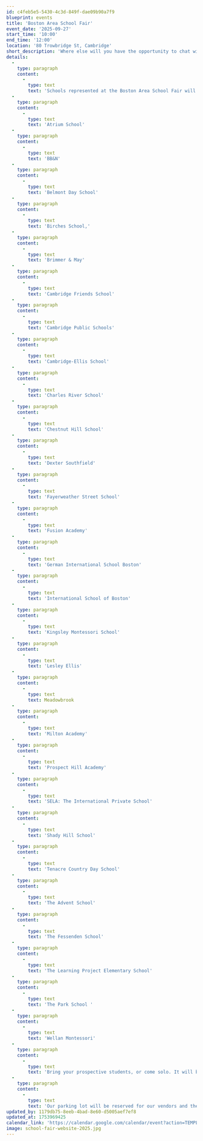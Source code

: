 ```yaml
---
id: c4feb5e5-5430-4c3d-849f-dae09b90a7f9
blueprint: events
title: 'Boston Area School Fair'
event_date: '2025-09-27'
start_time: '10:00'
end_time: '12:00'
location: '80 Trowbridge St, Cambridge'
short_description: 'Where else will you have the opportunity to chat with admissions representatives from over 25 Boston area preK through 12th grade independent and public schools all in one place? On Saturday, September 27th from 10am to 12pm, Cambridge-Ellis is the place you’ll want to be! Come see what makes each school unique, have all your questions answered, and head home with loads of information and some pretty awesome swag to boot!'
details:
  -
    type: paragraph
    content:
      -
        type: text
        text: 'Schools represented at the Boston Area School Fair will include: '
  -
    type: paragraph
    content:
      -
        type: text
        text: 'Atrium School'
  -
    type: paragraph
    content:
      -
        type: text
        text: 'BB&N'
  -
    type: paragraph
    content:
      -
        type: text
        text: 'Belmont Day School'
  -
    type: paragraph
    content:
      -
        type: text
        text: 'Birches School,'
  -
    type: paragraph
    content:
      -
        type: text
        text: 'Brimmer & May'
  -
    type: paragraph
    content:
      -
        type: text
        text: 'Cambridge Friends School'
  -
    type: paragraph
    content:
      -
        type: text
        text: 'Cambridge Public Schools'
  -
    type: paragraph
    content:
      -
        type: text
        text: 'Cambridge-Ellis School'
  -
    type: paragraph
    content:
      -
        type: text
        text: 'Charles River School'
  -
    type: paragraph
    content:
      -
        type: text
        text: 'Chestnut Hill School'
  -
    type: paragraph
    content:
      -
        type: text
        text: 'Dexter Southfield'
  -
    type: paragraph
    content:
      -
        type: text
        text: 'Fayerweather Street School'
  -
    type: paragraph
    content:
      -
        type: text
        text: 'Fusion Academy'
  -
    type: paragraph
    content:
      -
        type: text
        text: 'German International School Boston'
  -
    type: paragraph
    content:
      -
        type: text
        text: 'International School of Boston'
  -
    type: paragraph
    content:
      -
        type: text
        text: 'Kingsley Montessori School'
  -
    type: paragraph
    content:
      -
        type: text
        text: 'Lesley Ellis'
  -
    type: paragraph
    content:
      -
        type: text
        text: Meadowbrook
  -
    type: paragraph
    content:
      -
        type: text
        text: 'Milton Academy'
  -
    type: paragraph
    content:
      -
        type: text
        text: 'Prospect Hill Academy'
  -
    type: paragraph
    content:
      -
        type: text
        text: 'SELA: The International Private School'
  -
    type: paragraph
    content:
      -
        type: text
        text: 'Shady Hill School'
  -
    type: paragraph
    content:
      -
        type: text
        text: 'Tenacre Country Day School'
  -
    type: paragraph
    content:
      -
        type: text
        text: 'The Advent School'
  -
    type: paragraph
    content:
      -
        type: text
        text: 'The Fessenden School'
  -
    type: paragraph
    content:
      -
        type: text
        text: 'The Learning Project Elementary School'
  -
    type: paragraph
    content:
      -
        type: text
        text: 'The Park School '
  -
    type: paragraph
    content:
      -
        type: text
        text: 'Wellan Montessori'
  -
    type: paragraph
    content:
      -
        type: text
        text: 'Bring your prospective students, or come solo. It will be a fun and informative event for all ages! Our playground will be open during the hours of the event (please make sure an adult is supervising your child at all times).'
  -
    type: paragraph
    content:
      -
        type: text
        text: 'Our parking lot will be reserved for our vendors and their tents. Parking considerations have been granted through the city of Cambridge on the day of the event between 10am-1pm on Trowbridge St., Kirkland St., Roberts Rd., and Irving St. There is also metered parking located on Cambridge St.'
updated_by: 1179db75-8eeb-4bad-8e60-d5005aef7ef8
updated_at: 1753969425
calendar_link: 'https://calendar.google.com/calendar/event?action=TEMPLATE&tmeid=NDBkdTQ5ajRqamZqN3FwdGJjMjNmaTM0NTMgY19mNDRmNTg2NWYwNTVlNmM5MTVmNGQxY2RkZjliNzRjMzFjOGQ0YWUxZjNlZjkyZWY2ZDU4ZDllNTc2NTQ5OTc0QGc&tmsrc=c_f44f5865f055e6c915f4d1cddf9b74c31c8d4ae1f3ef92ef6d58d9e576549974%40group.calendar.google.com'
image: school-fair-website-2025.jpg
---
```


